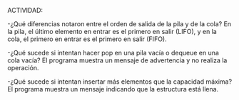 ACTIVIDAD:


-¿Qué diferencias notaron entre el orden de salida de la pila y de la cola?
En la pila, el último elemento en entrar es el primero en salir (LIFO), y en la cola, el primero en entrar es el primero en salir (FIFO).


-¿Qué sucede si intentan hacer pop en una pila vacía o dequeue en una cola vacía?
El programa muestra un mensaje de advertencia y no realiza la operación.


-¿Qué sucede si intentan insertar más elementos que la capacidad máxima?
El programa muestra un mensaje indicando que la estructura está llena.  
